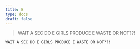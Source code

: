 ```yaml
---
title: E
type: docs
draft: false
---
```


> WAIT A SEC DO E GIRLS PRODUCE E WASTE OR NOT??!

```plaintext {filename="Copy to clipboard"}
WAIT A SEC DO E GIRLS PRODUCE E WASTE OR NOT??!
```
